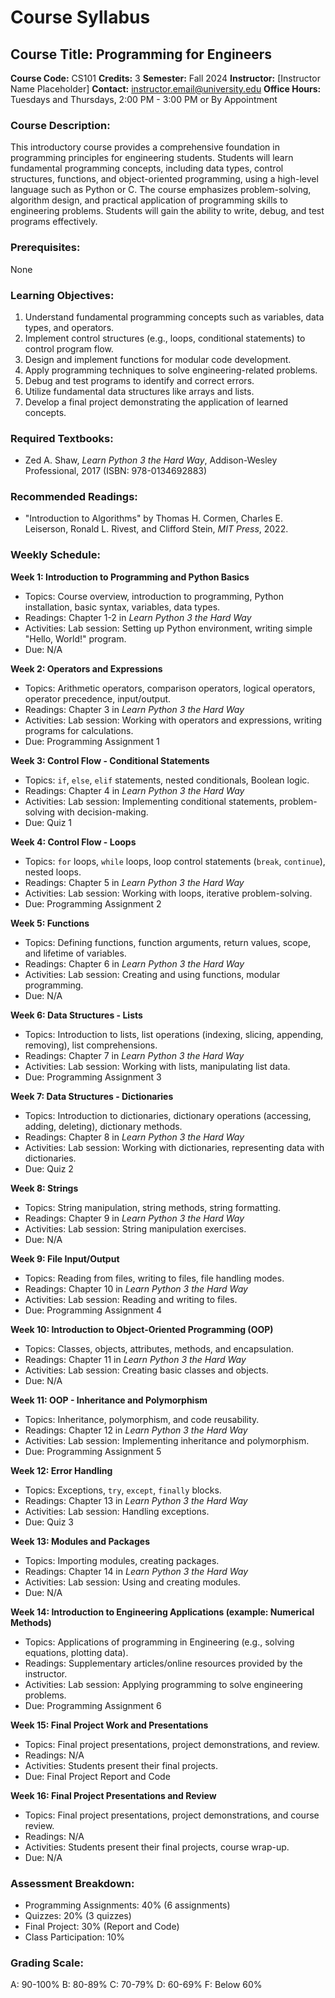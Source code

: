 # Course Syllabus
## Course Title: Programming for Engineers
**Course Code:** CS101
**Credits:** 3
**Semester:** Fall 2024
**Instructor:** [Instructor Name Placeholder]
**Contact:** instructor.email@university.edu
**Office Hours:** Tuesdays and Thursdays, 2:00 PM - 3:00 PM or By Appointment

### Course Description:
This introductory course provides a comprehensive foundation in programming principles for engineering students. Students will learn fundamental programming concepts, including data types, control structures, functions, and object-oriented programming, using a high-level language such as Python or C. The course emphasizes problem-solving, algorithm design, and practical application of programming skills to engineering problems. Students will gain the ability to write, debug, and test programs effectively.

### Prerequisites:
None

### Learning Objectives:
1.  Understand fundamental programming concepts such as variables, data types, and operators.
2.  Implement control structures (e.g., loops, conditional statements) to control program flow.
3.  Design and implement functions for modular code development.
4.  Apply programming techniques to solve engineering-related problems.
5.  Debug and test programs to identify and correct errors.
6.  Utilize fundamental data structures like arrays and lists.
7.  Develop a final project demonstrating the application of learned concepts.

### Required Textbooks:
-   Zed A. Shaw, *Learn Python 3 the Hard Way*, Addison-Wesley Professional, 2017 (ISBN: 978-0134692883)

### Recommended Readings:
-   "Introduction to Algorithms" by Thomas H. Cormen, Charles E. Leiserson, Ronald L. Rivest, and Clifford Stein, *MIT Press*, 2022.

### Weekly Schedule:
**Week 1: Introduction to Programming and Python Basics**
-   Topics: Course overview, introduction to programming, Python installation, basic syntax, variables, data types.
-   Readings: Chapter 1-2 in *Learn Python 3 the Hard Way*
-   Activities: Lab session: Setting up Python environment, writing simple "Hello, World!" program.
-   Due: N/A

**Week 2: Operators and Expressions**
-   Topics: Arithmetic operators, comparison operators, logical operators, operator precedence, input/output.
-   Readings: Chapter 3 in *Learn Python 3 the Hard Way*
-   Activities: Lab session: Working with operators and expressions, writing programs for calculations.
-   Due: Programming Assignment 1

**Week 3: Control Flow - Conditional Statements**
-   Topics: `if`, `else`, `elif` statements, nested conditionals, Boolean logic.
-   Readings: Chapter 4 in *Learn Python 3 the Hard Way*
-   Activities: Lab session: Implementing conditional statements, problem-solving with decision-making.
-   Due: Quiz 1

**Week 4: Control Flow - Loops**
-   Topics: `for` loops, `while` loops, loop control statements (`break`, `continue`), nested loops.
-   Readings: Chapter 5 in *Learn Python 3 the Hard Way*
-   Activities: Lab session: Working with loops, iterative problem-solving.
-   Due: Programming Assignment 2

**Week 5: Functions**
-   Topics: Defining functions, function arguments, return values, scope, and lifetime of variables.
-   Readings: Chapter 6 in *Learn Python 3 the Hard Way*
-   Activities: Lab session: Creating and using functions, modular programming.
-   Due: N/A

**Week 6: Data Structures - Lists**
-   Topics: Introduction to lists, list operations (indexing, slicing, appending, removing), list comprehensions.
-   Readings: Chapter 7 in *Learn Python 3 the Hard Way*
-   Activities: Lab session: Working with lists, manipulating list data.
-   Due: Programming Assignment 3

**Week 7: Data Structures - Dictionaries**
-   Topics: Introduction to dictionaries, dictionary operations (accessing, adding, deleting), dictionary methods.
-   Readings: Chapter 8 in *Learn Python 3 the Hard Way*
-   Activities: Lab session: Working with dictionaries, representing data with dictionaries.
-   Due: Quiz 2

**Week 8: Strings**
-   Topics: String manipulation, string methods, string formatting.
-   Readings: Chapter 9 in *Learn Python 3 the Hard Way*
-   Activities: Lab session: String manipulation exercises.
-   Due: N/A

**Week 9: File Input/Output**
-   Topics: Reading from files, writing to files, file handling modes.
-   Readings: Chapter 10 in *Learn Python 3 the Hard Way*
-   Activities: Lab session: Reading and writing to files.
-   Due: Programming Assignment 4

**Week 10: Introduction to Object-Oriented Programming (OOP)**
-   Topics: Classes, objects, attributes, methods, and encapsulation.
-   Readings: Chapter 11 in *Learn Python 3 the Hard Way*
-   Activities: Lab session: Creating basic classes and objects.
-   Due: N/A

**Week 11: OOP - Inheritance and Polymorphism**
-   Topics: Inheritance, polymorphism, and code reusability.
-   Readings: Chapter 12 in *Learn Python 3 the Hard Way*
-   Activities: Lab session: Implementing inheritance and polymorphism.
-   Due: Programming Assignment 5

**Week 12: Error Handling**
-   Topics: Exceptions, `try`, `except`, `finally` blocks.
-   Readings: Chapter 13 in *Learn Python 3 the Hard Way*
-   Activities: Lab session: Handling exceptions.
-   Due: Quiz 3

**Week 13: Modules and Packages**
-   Topics: Importing modules, creating packages.
-   Readings: Chapter 14 in *Learn Python 3 the Hard Way*
-   Activities: Lab session: Using and creating modules.
-   Due: N/A

**Week 14: Introduction to Engineering Applications (example: Numerical Methods)**
-   Topics: Applications of programming in Engineering (e.g., solving equations, plotting data).
-   Readings: Supplementary articles/online resources provided by the instructor.
-   Activities: Lab session: Applying programming to solve engineering problems.
-   Due: Programming Assignment 6

**Week 15: Final Project Work and Presentations**
-   Topics: Final project presentations, project demonstrations, and review.
-   Readings: N/A
-   Activities: Students present their final projects.
-   Due: Final Project Report and Code

**Week 16: Final Project Presentations and Review**
-   Topics: Final project presentations, project demonstrations, and course review.
-   Readings: N/A
-   Activities: Students present their final projects, course wrap-up.
-   Due: N/A

### Assessment Breakdown:
*   Programming Assignments: 40% (6 assignments)
*   Quizzes: 20% (3 quizzes)
*   Final Project: 30% (Report and Code)
*   Class Participation: 10%

### Grading Scale:
A: 90-100%
B: 80-89%
C: 70-79%
D: 60-69%
F: Below 60%